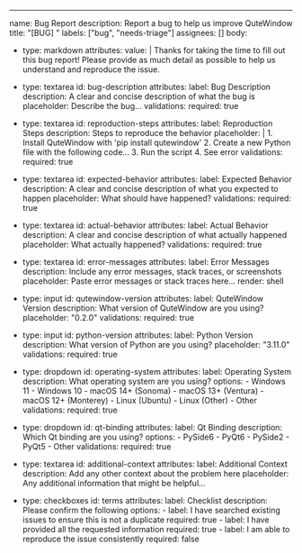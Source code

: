 ---
name: Bug Report
description: Report a bug to help us improve QuteWindow
title: "[BUG] "
labels: ["bug", "needs-triage"]
assignees: []
body:
  - type: markdown
    attributes:
      value: |
        Thanks for taking the time to fill out this bug report! Please provide as much detail as possible to help us understand and reproduce the issue.

  - type: textarea
    id: bug-description
    attributes:
      label: Bug Description
      description: A clear and concise description of what the bug is
      placeholder: Describe the bug...
    validations:
      required: true

  - type: textarea
    id: reproduction-steps
    attributes:
      label: Reproduction Steps
      description: Steps to reproduce the behavior
      placeholder: |
        1. Install QuteWindow with 'pip install qutewindow'
        2. Create a new Python file with the following code...
        3. Run the script
        4. See error
    validations:
      required: true

  - type: textarea
    id: expected-behavior
    attributes:
      label: Expected Behavior
      description: A clear and concise description of what you expected to happen
      placeholder: What should have happened?
    validations:
      required: true

  - type: textarea
    id: actual-behavior
    attributes:
      label: Actual Behavior
      description: A clear and concise description of what actually happened
      placeholder: What actually happened?
    validations:
      required: true

  - type: textarea
    id: error-messages
    attributes:
      label: Error Messages
      description: Include any error messages, stack traces, or screenshots
      placeholder: Paste error messages or stack traces here...
      render: shell

  - type: input
    id: qutewindow-version
    attributes:
      label: QuteWindow Version
      description: What version of QuteWindow are you using?
      placeholder: "0.2.0"
    validations:
      required: true

  - type: input
    id: python-version
    attributes:
      label: Python Version
      description: What version of Python are you using?
      placeholder: "3.11.0"
    validations:
      required: true

  - type: dropdown
    id: operating-system
    attributes:
      label: Operating System
      description: What operating system are you using?
      options:
        - Windows 11
        - Windows 10
        - macOS 14+ (Sonoma)
        - macOS 13+ (Ventura)
        - macOS 12+ (Monterey)
        - Linux (Ubuntu)
        - Linux (Other)
        - Other
    validations:
      required: true

  - type: dropdown
    id: qt-binding
    attributes:
      label: Qt Binding
      description: Which Qt binding are you using?
      options:
        - PySide6
        - PyQt6
        - PySide2
        - PyQt5
        - Other
    validations:
      required: true

  - type: textarea
    id: additional-context
    attributes:
      label: Additional Context
      description: Add any other context about the problem here
      placeholder: Any additional information that might be helpful...

  - type: checkboxes
    id: terms
    attributes:
      label: Checklist
      description: Please confirm the following
      options:
        - label: I have searched existing issues to ensure this is not a duplicate
          required: true
        - label: I have provided all the requested information
          required: true
        - label: I am able to reproduce the issue consistently
          required: false
